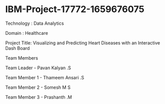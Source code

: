# IBM-Project-17772-1659676075

Technology : Data Analytics

Domain : Healthcare

Project Title: Visualizing and Predicting Heart Diseases with an Interactive Dash Board

Team Members

Team Leader - Pavan Kalyan .S

Team Member 1 - Thameem Ansari .S

Team Member 2 - Somesh M S

Team Member 3 - Prashanth .M

